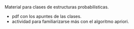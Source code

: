 Material para clases de estructuras probabilisticas. 

- pdf con los apuntes de las clases.
- actividad para familiarizarse más con el algoritmo apriori.
